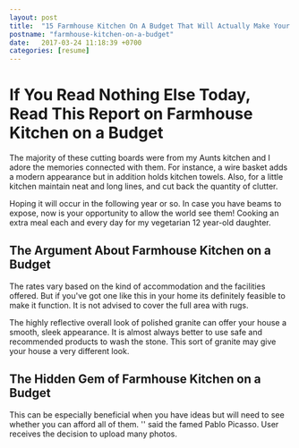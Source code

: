 ```yaml
---
layout: post
title:  "15 Farmhouse Kitchen On A Budget That Will Actually Make Your Life Better"
postname: "farmhouse-kitchen-on-a-budget"
date:   2017-03-24 11:18:39 +0700
categories: [resume]
---
```

 If You Read Nothing Else Today, Read This Report on Farmhouse Kitchen on a Budget 
===================================================================================

The majority of these cutting boards were from my Aunts kitchen and I adore the memories connected with them. For instance, a wire basket adds a modern appearance but in addition holds kitchen towels. Also, for a little kitchen maintain neat and long lines, and cut back the quantity of clutter.

Hoping it will occur in the following year or so. In case you have beams to expose, now is your opportunity to allow the world see them! Cooking an extra meal each and every day for my vegetarian 12 year-old daughter.

The Argument About Farmhouse Kitchen on a Budget 
-------------------------------------------------

The rates vary based on the kind of accommodation and the facilities offered. But if you've got one like this in your home its definitely feasible to make it function. It is not advised to cover the full area with rugs.

The highly reflective overall look of polished granite can offer your house a smooth, sleek appearance. It is almost always better to use safe and recommended products to wash the stone. This sort of granite may give your house a very different look.

 The Hidden Gem of Farmhouse Kitchen on a Budget
------------------------------------------------

This can be especially beneficial when you have ideas but will need to see whether you can afford all of them. '' said the famed Pablo Picasso. User receives the decision to upload many photos.
